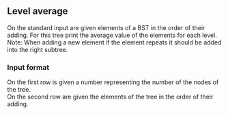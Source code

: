 ## Level average ##
On the standard input are given elements of a BST in the order of their adding. For this tree print the average value of the elements for each level.<br/>
Note: When adding a new element if the element repeats it should be added into the right subtree.
### Input format ###
On the first row is given a number representing the number of the nodes of the tree.<br/>
On the second row are given the elements of the tree in the order of their adding.
